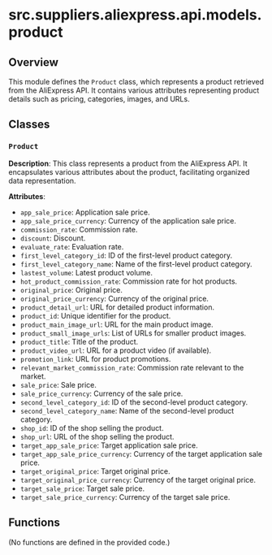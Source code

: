 # src.suppliers.aliexpress.api.models.product

## Overview

This module defines the `Product` class, which represents a product retrieved from the AliExpress API.  It contains various attributes representing product details such as pricing, categories, images, and URLs.


## Classes

### `Product`

**Description**: This class represents a product from the AliExpress API.  It encapsulates various attributes about the product, facilitating organized data representation.

**Attributes**:

- `app_sale_price`: Application sale price.
- `app_sale_price_currency`: Currency of the application sale price.
- `commission_rate`: Commission rate.
- `discount`: Discount.
- `evaluate_rate`: Evaluation rate.
- `first_level_category_id`: ID of the first-level product category.
- `first_level_category_name`: Name of the first-level product category.
- `lastest_volume`: Latest product volume.
- `hot_product_commission_rate`: Commission rate for hot products.
- `original_price`: Original price.
- `original_price_currency`: Currency of the original price.
- `product_detail_url`: URL for detailed product information.
- `product_id`: Unique identifier for the product.
- `product_main_image_url`: URL for the main product image.
- `product_small_image_urls`: List of URLs for smaller product images.
- `product_title`: Title of the product.
- `product_video_url`: URL for a product video (if available).
- `promotion_link`: URL for product promotions.
- `relevant_market_commission_rate`: Commission rate relevant to the market.
- `sale_price`: Sale price.
- `sale_price_currency`: Currency of the sale price.
- `second_level_category_id`: ID of the second-level product category.
- `second_level_category_name`: Name of the second-level product category.
- `shop_id`: ID of the shop selling the product.
- `shop_url`: URL of the shop selling the product.
- `target_app_sale_price`: Target application sale price.
- `target_app_sale_price_currency`: Currency of the target application sale price.
- `target_original_price`: Target original price.
- `target_original_price_currency`: Currency of the target original price.
- `target_sale_price`: Target sale price.
- `target_sale_price_currency`: Currency of the target sale price.


## Functions

(No functions are defined in the provided code.)